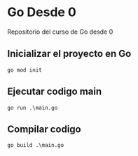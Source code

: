 # Go Desde 0
Repositorio del curso de Go desde 0

## Inicializar el proyecto en Go
`go mod init`


## Ejecutar codigo main
`go run .\main.go `

## Compilar codigo
`go build .\main.go`


